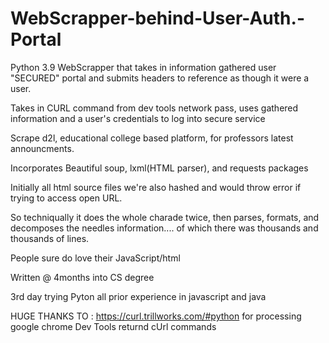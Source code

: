 # WebScrapper-behind-User-Auth.-Portal

Python 3.9 WebScrapper that takes in information gathered user "SECURED" portal and submits headers to reference as though it were a user.

Takes in CURL command from dev tools network pass, uses gathered information and a user's credentials to log into secure service

Scrape d2l, educational college based platform, for professors latest announcments. 

Incorporates Beautiful soup, lxml(HTML parser), and requests packages 

Initially all html source files we're also hashed and would throw error if trying to access open URL.

So techniqually it does the whole charade twice, then parses, formats, and decomposes the needles information.... of which there was thousands and thousands of lines. 

People sure do love their JavaScript/html<Divs> 
  
 Written @ 4months into CS degree 
 
 3rd day trying Pyton all prior experience in javascript and java
 
 
HUGE THANKS TO : https://curl.trillworks.com/#python for processing google chrome Dev Tools returnd cUrl commands
